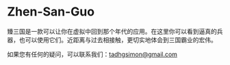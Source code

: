 # Zhen-San-Guo

臻三国是一款可以让你在虚拟中回到那个年代的应用。在这里你可以看到逼真的兵器，也可以使用它们。近距离与过去相接触，更切实地体会到三国霸业的宏伟。

如果您有任何的疑问，可以联系我们：tadhgsimon@gmail.com
